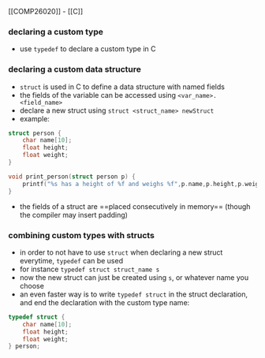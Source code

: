 [[COMP26020]] - [[C]]

### declaring a custom type
- use `typedef` to declare a custom type in C

### declaring a custom data structure
- `struct` is used in C to define a data structure with named fields
- the fields of the variable can be accessed using `<var_name>.<field_name>`
- declare a new struct using `struct <struct_name> newStruct`
- example:
```C
struct person {
	char name[10];
	float height;
	float weight;
}

void print_person(struct person p) {
	printf("%s has a height of %f and weighs %f",p.name,p.height,p.weight);
}
```
- the fields of a struct are ==placed consecutively in memory== (though the compiler may insert padding)

### combining custom types with structs
- in order to not have to use `struct` when declaring a new struct everytime, `typedef` can be used
- for instance `typedef struct struct_name s`
- now the new struct can just be created using `s`, or whatever name you choose
- an even faster way is to write `typedef struct` in the struct declaration, and end the declaration with the custom type name:
```C
typedef struct {
	char name[10];
	float height;
	float weight;
} person;
```